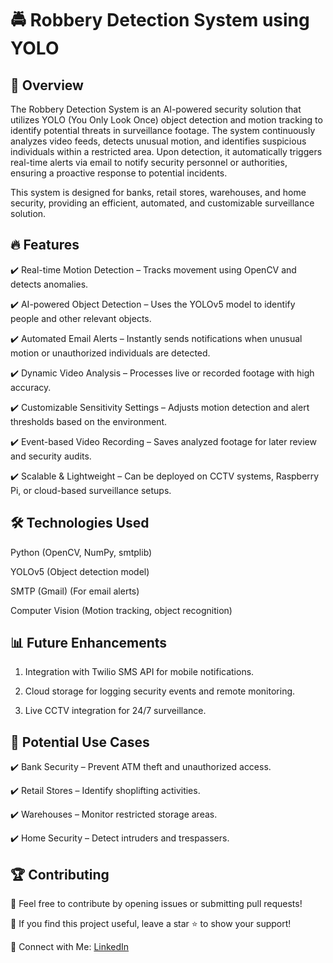 # 🚔 Robbery Detection System using YOLO

## **📌 Overview**

The Robbery Detection System is an AI-powered security solution that utilizes YOLO (You Only Look Once) object detection and motion tracking to identify potential threats in surveillance footage. The system continuously analyzes video feeds, detects unusual motion, and identifies suspicious individuals within a restricted area. Upon detection, it automatically triggers real-time alerts via email to notify security personnel or authorities, ensuring a proactive response to potential incidents.

This system is designed for banks, retail stores, warehouses, and home security, providing an efficient, automated, and customizable surveillance solution.


## **🔥 Features**

✔️ Real-time Motion Detection – Tracks movement using OpenCV and detects anomalies.

✔️ AI-powered Object Detection – Uses the YOLOv5 model to identify people and other relevant objects.

✔️ Automated Email Alerts – Instantly sends notifications when unusual motion or unauthorized individuals are detected.

✔️ Dynamic Video Analysis – Processes live or recorded footage with high accuracy.

✔️ Customizable Sensitivity Settings – Adjusts motion detection and alert thresholds based on the environment.

✔️ Event-based Video Recording – Saves analyzed footage for later review and security audits.

✔️ Scalable & Lightweight – Can be deployed on CCTV systems, Raspberry Pi, or cloud-based surveillance setups.


## **🛠️ Technologies Used**

Python (OpenCV, NumPy, smtplib)

YOLOv5 (Object detection model)

SMTP (Gmail) (For email alerts)

Computer Vision (Motion tracking, object recognition)

## **📊 Future Enhancements**

1. Integration with Twilio SMS API for mobile notifications.

2. Cloud storage for logging security events and remote monitoring.

3. Live CCTV integration for 24/7 surveillance.

## **🚀 Potential Use Cases**

✔️ Bank Security – Prevent ATM theft and unauthorized access.

✔️ Retail Stores – Identify shoplifting activities.

✔️ Warehouses – Monitor restricted storage areas.

✔️ Home Security – Detect intruders and trespassers.

## **🏆 Contributing**

🔹 Feel free to contribute by opening issues or submitting pull requests!

🔹 If you find this project useful, leave a star ⭐ to show your support!

📌 Connect with Me: [LinkedIn](https://www.linkedin.com/in/satya-vardhan-1a0b93249/)
 
